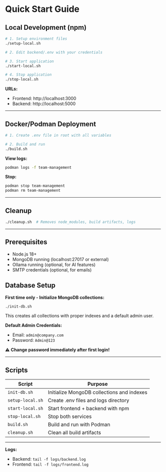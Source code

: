 # Quick Start Guide

## Local Development (npm)

```bash
# 1. Setup environment files
./setup-local.sh

# 2. Edit backend/.env with your credentials

# 3. Start application
./start-local.sh

# 4. Stop application
./stop-local.sh
```

**URLs:**
- Frontend: http://localhost:3000
- Backend: http://localhost:5000

---

## Docker/Podman Deployment

```bash
# 1. Create .env file in root with all variables

# 2. Build and run
./build.sh
```

**View logs:**
```bash
podman logs -f team-management
```

**Stop:**
```bash
podman stop team-management
podman rm team-management
```

---

## Cleanup

```bash
./cleanup.sh  # Removes node_modules, build artifacts, logs
```

---

## Prerequisites

- Node.js 18+
- MongoDB running (localhost:27017 or external)
- Ollama running (optional, for AI features)
- SMTP credentials (optional, for emails)

## Database Setup

**First time only - Initialize MongoDB collections:**

```bash
./init-db.sh
```

This creates all collections with proper indexes and a default admin user.

**Default Admin Credentials:**
- Email: `admin@company.com`
- Password: `Admin@123`

⚠️ **Change password immediately after first login!**

---

## Scripts

| Script | Purpose |
|--------|---------|
| `init-db.sh` | Initialize MongoDB collections and indexes |
| `setup-local.sh` | Create .env files and logs directory |
| `start-local.sh` | Start frontend + backend with npm |
| `stop-local.sh` | Stop both services |
| `build.sh` | Build and run with Podman |
| `cleanup.sh` | Clean all build artifacts |

---

**Logs:**
- Backend: `tail -f logs/backend.log`
- Frontend: `tail -f logs/frontend.log`
